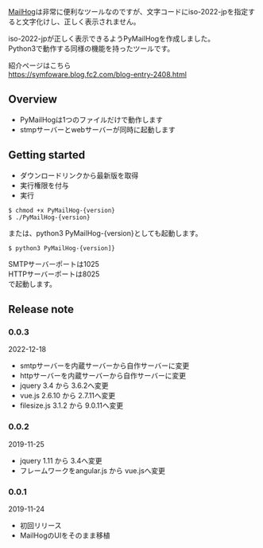 [MailHog](https://github.com/mailhog/MailHog)は非常に便利なツールなのですが、文字コードにiso-2022-jpを指定すると文字化けし、正しく表示されません。

iso-2022-jpが正しく表示できるようPyMailHogを作成しました。  
Python3で動作する同様の機能を持ったツールです。

紹介ページはこちら  
https://symfoware.blog.fc2.com/blog-entry-2408.html

## Overview

* PyMailHogは1つのファイルだけで動作します
* stmpサーバーとwebサーバーが同時に起動します


## Getting started

* ダウンロードリンクから最新版を取得
* 実行権限を付与
* 実行
```
$ chmod +x PyMailHog-{version}
$ ./PyMailHog-{version}
```

または、python3 PyMailHog-{version}としても起動します。　　
```
$ python3 PyMailHog-{version]}
```
SMTPサーバーポートは1025  
HTTPサーバーポートは8025  
で起動します。

## Release note

### 0.0.3
2022-12-18
* smtpサーバーを内蔵サーバーから自作サーバーに変更
* httpサーバーを内蔵サーバーから自作サーバーに変更
* jquery 3.4 から 3.6.2へ変更
* vue.js 2.6.10 から 2.7.11へ変更
* filesize.js 3.1.2 から 9.0.11へ変更

### 0.0.2
2019-11-25
* jquery 1.11 から 3.4へ変更
* フレームワークをangular.js から vue.jsへ変更

### 0.0.1
2019-11-24  
* 初回リリース
* MailHogのUIをそのまま移植


